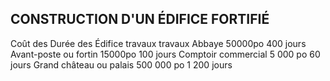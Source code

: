 ## CONSTRUCTION D'UN ÉDIFICE FORTIFIÉ


Coût des Durée des
Édifice travaux travaux
Abbaye 50000po 400 jours
Avant-poste ou fortin 15000po 100 jours
Comptoir commercial 5 000 po 60 jours
Grand château ou palais 500 000 po 1 200 jours